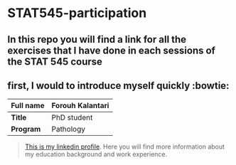 # STAT545-participation
## In this repo you will find a link for all the exercises that I have done in each sessions of the STAT 545 course

## first, I would to introduce myself quickly :bowtie:
 
| **Full name**  |  Forouh Kalantari   |
|----------------|---------------------|
|  **Title**     |   PhD student       |
| **Program**    |    Pathology        |



>[This is my linkedin profile](https://www.linkedin.com/in/forouh-kalantari-7b2895a4/). Here you will find more information about my education background and work experience.



